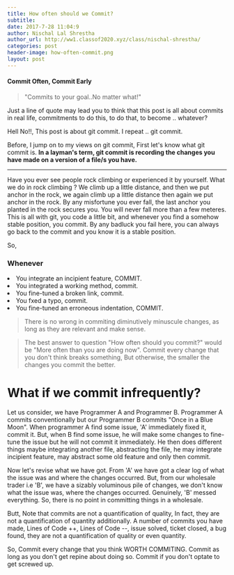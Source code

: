 ```yaml
---
title: How often should we Commit?
subtitle:
date: 2017-7-28 11:04:9
author: Nischal Lal Shrestha
author_url: http://ww1.classof2020.xyz/class/nischal-shrestha/
categories: post
header-image: how-often-commit.png
layout: post
---
```


<h4> Commit Often, Commit Early </h4>

<blockquote>
	"Commits to your goal..No matter what!"
</blockquote>


Just a line of quote may lead you to think that this post is all about commits in real life, commitments to do this, to do that, to become .. whatever?

Hell No!!, This post is about git commit. I repeat .. git commit.

Before, I jump on to my views on git commit, First let's know what git commit is. <strong>In a layman's term, git commit is recording the changes you have made on a version of a file/s you have.</strong>

---------------------------------------------------------------------------------------------------------------------------------------------------------------
Have you ever see people rock climbing or experienced it by yourself. What we do in rock climbing ? We climb up a little distance, and then we put anchor in the rock, we again climb up a little distance then again we put anchor in the rock. By any misfortune you ever fall, the last anchor you planted in the rock secures you. You will never fall more than a few meteres. This is all with git, you code a little bit, and whenever you find a somehow stable position, you commit. By any badluck you fail here, you can always go back to the commit and you know  it is a stable position.

So,

<h3>Whenever</h3>
<li>You integrate an incipient feature, COMMIT.</li>
<li>You integrated a working method, commit.</li>
<li>You fine-tuned a broken link, commit.</li>
<li>You fxed a typo, commit.</li>
<li>You fine-tuned an erroneous indentation, COMMIT.</li>

<blockquote>
	There is no wrong in commiting diminutively minuscule changes, as long as they are relevant and make sense.
</blockquote>


<blockquote>

The best answer to question "How often should you commit?" would be <stron>"More often than you are doing now"</strong>. Commit every change that you don't think breaks something, But otherwise, the smaller the changes you commit the better. 

</blockquote>


# What if we commit infrequently?

Let us consider, we have Programmer A and Programmer B.
Programmer A commits conventionally but our Programmer B commits "Once in a Blue Moon". When programmer A find some issue, 'A' immediately fixed it, commit it.
But, when B find some issue, he will make some changes to fine-tune the issue but he will not commit it immediately. He then does different things maybe integrating another file, abstracting the file, he may integrate incipient feature, may abstract some old feature and only then commit. 

Now let's revise what we have got. From 'A' we have got a clear log of what the issue was and where the changes occurred.
But, from our wholesale trader i.e 'B', we have a sizably voluminous pile of changes, we don't know what the issue was, where the changes occurred. Genuinely, 'B' messed everything.
So, there is no point in committing things in a wholesale.

Butt,
Note that commits are not a quantification of quality, In fact, they are not a quantification of quantity additionally. A number of commits you have made, Lines of Code ++, Lines of Code --, issue solved, ticket closed, a bug found, they are not a quantification of quality or even quantity.

So,
Commit every change that you think WORTH COMMITING.
Commit as long as you don't get repine about doing so.
Commit if you don't optate to get screwed up.









